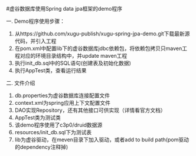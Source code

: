 #虚谷数据库使用Spring data jpa框架的demo程序

 一. Demo程序使用步骤：
1. 从https://github.com/xugu-publish/xugu-spring-jpa-demo.git下载最新源代码，并引入工程
2. 在pom.xml中配置lib下的虚谷数据库jdbc依赖包，将依赖包拷贝只maven工程对应的环境目录结构中，并update maven工程
3. 执行init_db.sql中的SQL语句(创建表及初始化数据)
4. 执行AppTest类，查看运行结果

 二. 文件介绍
1. db.properties为虚谷数据库连接配置文件
2. context.xml为spring应用上下文配置文件
3. DAO实现Repository，还有其他接口可供实现（详情看官方文档）
4. AppTest类为测试类
5. 该demo程序使用了c3p0/druid数据源
6. resources/init_db.sql下为测试表
7. lib为虚谷驱动，在meven目录下加入驱动，或者add to build path(pom驱动的dependency注释掉)
